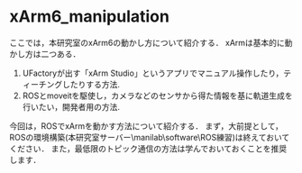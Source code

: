 # xArm6_manipulation
ここでは，本研究室のxArm6の動かし方について紹介する．
xArmは基本的に動かし方は二つある．
1. UFactoryが出す「xArm Studio」というアプリでマニュアル操作したり，ティーチングしたりする方法.
2. ROSとmoveitを駆使し，カメラなどのセンサから得た情報を基に軌道生成を行いたい，開発者用の方法.

今回は，ROSでxArmを動かす方法について紹介する．
まず，大前提として，ROSの環境構築(本研究室サーバー\manilab\software\ROS練習)は終えておいてください．
また，最低限のトピック通信の方法は学んでおいておくことを推奨します．
